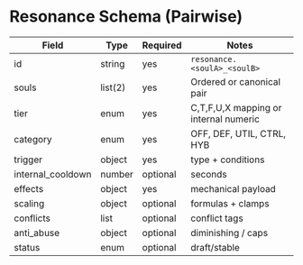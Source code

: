 # Resonance Schema (Pairwise)

| Field | Type | Required | Notes |
|-------|------|----------|-------|
| id | string | yes | `resonance.<soulA>_<soulB>` |
| souls | list(2) | yes | Ordered or canonical pair |
| tier | enum | yes | C,T,F,U,X mapping or internal numeric |
| category | enum | yes | OFF, DEF, UTIL, CTRL, HYB |
| trigger | object | yes | type + conditions |
| internal_cooldown | number | optional | seconds |
| effects | object | yes | mechanical payload |
| scaling | object | optional | formulas + clamps |
| conflicts | list | optional | conflict tags |
| anti_abuse | object | optional | diminishing / caps |
| status | enum | optional | draft/stable |
